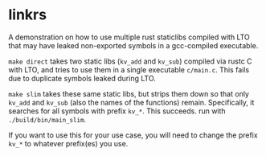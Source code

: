 # linkrs

A demonstration on how to use multiple rust staticlibs compiled with LTO that may have leaked non-exported symbols in a gcc-compiled executable.

`make direct` takes two static libs (`kv_add` and `kv_sub`) compiled via rustc C with LTO, and tries to use them in a single executable `c/main.c`. This fails due to duplicate symbols leaked during LTO.

`make slim` takes these same static libs, but strips them down so that only `kv_add` and `kv_sub` (also the names of the functions) remain. Specifically, it searches for all symbols with prefix `kv_*`. This succeeds. run with `./build/bin/main_slim`.

If you want to use this for your use case, you will need to change the prefix `kv_*` to whatever prefix(es) you use.
